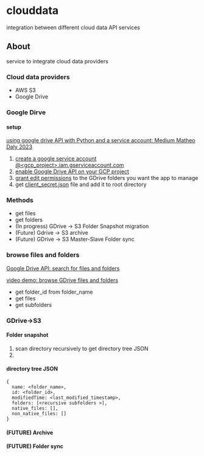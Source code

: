 # clouddata
integration between different cloud data API services

## About
service to integrate cloud data providers

### Cloud data providers
* AWS S3
* Google Drive

### Google Dirve

#### setup
[using google drive API with Python and a service account: Medium Matheo Daly 2023](https://medium.com/@matheodaly.md/using-google-drive-api-with-python-and-a-service-account-d6ae1f6456c2)

1. [create a google service account <user>@<gcp_project>.iam.gserviceaccount.com](https://cloud.google.com/iam/docs/service-accounts-create)
2. [enable Google Drive API on your GCP project](https://cloud.google.com/endpoints/docs/openapi/enable-api#:~:text=In%20the%20Google%20Cloud%20console,APIs%20%26%20services%20for%20your%20project.&text=On%20the%20Library%20page%2C%20click,API%20you%20want%20to%20enable.)
3. [grant edit permissions](https://support.google.com/drive/answer/7166529?hl=en&co=GENIE.Platform%3DDesktop) to the GDrive folders you want the app to manage
4. get [client_secret.json](https://stackoverflow.com/questions/40136699/using-google-api-for-python-where-do-i-get-the-client-secrets-json-file-from) file and add it to root directory

### Methods
* get files
* get folders
* (In progress) GDrive -> S3 Folder Snapshot migration
* (Future) Gdrive -> S3 archive
* (Future) GDrive -> S3 Master-Slave Folder sync

### browse files and folders
[Google Drive API: search for files and folders](https://developers.google.com/drive/api/guides/search-files)

[video demo: browse GDrive files and folders](https://taylorhickem-media.s3.ap-southeast-1.amazonaws.com/videos/roles/life_hacks/projects/2024001_gdrive_to_s3/clouddata_demo.mp4)
- get folder_id from folder_name
- get files
- get subfolders

### GDrive->S3

#### Folder snapshot

1. scan directory recursively to get directory tree JSON
2. 

#### directory tree JSON

```
{
  name: <folder_name>,
  id: <folder_id>,
  modifiedTime: <last_modified_timestamp>,
  folders: [<recursive subfolders >],
  native_files: [],
  non_native_files: []
}
```

#### (FUTURE) Archive

#### (FUTURE) Folder sync